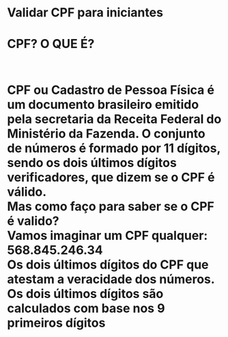 # Validar CPF para iniciantes

<h1>CPF? O QUE É?<h1>
<br>CPF ou Cadastro de Pessoa Física é um documento brasileiro emitido pela secretaria da Receita Federal do Ministério da Fazenda. O conjunto de números é formado por 11 dígitos, sendo os dois últimos dígitos verificadores, que dizem se o CPF é válido.
<br>Mas como faço para saber se o CPF é valido?
<br>Vamos imaginar um CPF qualquer:
568.845.246.34
<br>Os dois últimos dígitos do CPF que atestam a veracidade dos números. Os dois últimos dígitos são calculados com base nos 9 primeiros dígitos
